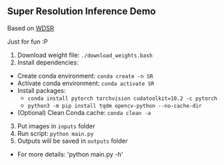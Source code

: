 ## Super Resolution Inference Demo

Based on [WDSR](https://github.com/ychfan/wdsr)

Just for fun :P

1. Download weight file: `./download_weights.bash`
2. Install dependencies:
  - Create conda environment: `conda create -n SR`
  - Activate conda environment: `conda activate SR`
  - Install packages: 
    - `conda install pytorch torchvision cudatoolkit=10.2 -c pytorch`
    - `python3 -m pip install tqdm opencv-python --no-cache-dir`
  - (Optional) Clean Conda cache: `conda clean -a`
3. Put images in `inputs` folder
4. Run script: `python main.py`
5. Outputs will be saved in `outputs` folder
- For more details: 'python main.py -h'